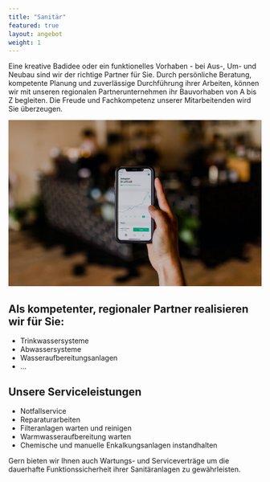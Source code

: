 ```yaml
---
title: "Sanitär"
featured: true
layout: angebot
weight: 1
---
```


Eine kreative Badidee oder ein funktionelles Vorhaben - bei Aus-, Um- und Neubau sind wir der richtige Partner für Sie. Durch persönliche Beratung, kompetente Planung und zuverlässige Durchführung ihrer Arbeiten, können wir mit unseren regionalen Partnerunternehmen ihr Bauvorhaben von A bis Z begleiten. Die Freude und Fachkompetenz unserer Mitarbeitenden wird Sie überzeugen.


![Accounting Services](/images/austin-distel-nGc5RT2HmF0-unsplash.jpg)

## Als kompetenter, regionaler Partner realisieren wir für Sie:
* Trinkwassersysteme
* Abwassersysteme
* Wasseraufbereitungsanlagen
* ...

## Unsere Serviceleistungen
* Notfallservice
* Reparaturarbeiten
* Filteranlagen warten und reinigen
* Warmwasseraufbereitung warten
* Chemische und manuelle Enkalkungsanlagen instandhalten

Gern bieten wir Ihnen auch Wartungs- und Serviceverträge um die dauerhafte Funktionssicherheit ihrer Sanitäranlagen zu gewährleisten.